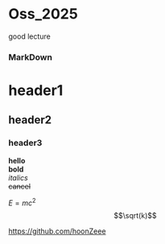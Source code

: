 # Oss_2025
good lecture



### MarkDown
# header1
## header2
### header3

**hello**<br>
__bold__<br>
_italics_<br>
~~cancel~~<br>

$E = mc^2$
$$\sqrt(k)$$

<https://github.com/hoonZeee>


